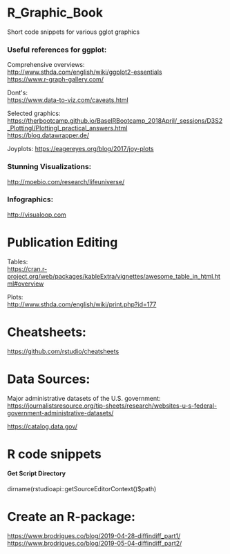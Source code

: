 # R_Graphic_Book
Short code snippets for various gglot graphics

### Useful references for ggplot: <br>
Comprehensive overviews: <br>
http://www.sthda.com/english/wiki/ggplot2-essentials <br>
https://www.r-graph-gallery.com/

Dont's:<br>
https://www.data-to-viz.com/caveats.html

Selected graphics: <a>https://therbootcamp.github.io/BaselRBootcamp_2018April/_sessions/D3S2_PlottingI/PlottingI_practical_answers.html</a>  <br>
https://blog.datawrapper.de/

Joyplots: https://eagereyes.org/blog/2017/joy-plots

### Stunning Visualizations:
<a>http://moebio.com/research/lifeuniverse/</a>

### Infographics:
<a>http://visualoop.com</a>

# Publication Editing

Tables: <br>
https://cran.r-project.org/web/packages/kableExtra/vignettes/awesome_table_in_html.html#overview

Plots: <br>
http://www.sthda.com/english/wiki/print.php?id=177

# Cheatsheets:

https://github.com/rstudio/cheatsheets

# Data Sources:
Major administrative datasets of the U.S. government: https://journalistsresource.org/tip-sheets/research/websites-u-s-federal-government-administrative-datasets/

https://catalog.data.gov/


# R code snippets

#### Get Script Directory
dirname(rstudioapi::getSourceEditorContext()$path)


# Create an R-package:  <br>
https://www.brodrigues.co/blog/2019-04-28-diffindiff_part1/  <br>
https://www.brodrigues.co/blog/2019-05-04-diffindiff_part2/
